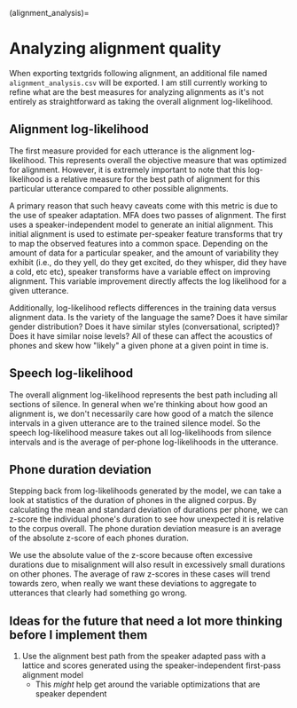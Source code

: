 
(alignment_analysis)=
# Analyzing alignment quality

When exporting textgrids following alignment, an additional file named `alignment_analysis.csv` will be exported.  I am still currently working to refine what are the best measures for analyzing alignments as it's not entirely as straightforward as taking the overall alignment log-likelihood.

## Alignment log-likelihood

The first measure provided for each utterance is the alignment log-likelihood.  This represents overall the objective measure that was optimized for alignment. However, it is extremely important to note that this log-likelihood is a relative measure for the best path of alignment for this particular utterance compared to other possible alignments.

A primary reason that such heavy caveats come with this metric is due to the use of speaker adaptation.  MFA does two passes of alignment. The first uses a speaker-independent model to generate an initial alignment.  This initial alignment is used to estimate per-speaker feature transforms that try to map the observed features into a common space.  Depending on the amount of data for a particular speaker, and the amount of variability they exhibit (i.e., do they yell, do they get excited, do they whisper, did they have a cold, etc etc), speaker transforms have a variable effect on improving alignment.  This variable improvement directly affects the log likelihood for a given utterance.

Additionally, log-likelihood reflects differences in the training data versus alignment data.  Is the variety of the language the same? Does it have similar gender distribution? Does it have similar styles (conversational, scripted)? Does it have similar noise levels?  All of these can affect the acoustics of phones and skew how "likely" a given phone at a given point in time is.

## Speech log-likelihood

The overall alignment log-likelihood represents the best path including all sections of silence.  In general when we're thinking about how good an alignment is, we don't necessarily care how good of a match the silence intervals in a given utterance are to the trained silence model.  So the speech log-likelihood measure takes out all log-likelihoods from silence intervals and is the average of per-phone log-likelihoods in the utterance.

## Phone duration deviation

Stepping back from log-likelihoods generated by the model, we can take a look at statistics of the duration of phones in the aligned corpus.  By calculating the mean and standard deviation of durations per phone, we can z-score the individual phone's duration to see how unexpected it is relative to the corpus overall.  The phone duration deviation measure is an average of the absolute z-score of each phones duration.

We use the absolute value of the z-score because often excessive durations due to misalignment will also result in excessively small durations on other phones. The average of raw z-scores in these cases will trend towards zero, when really we want these deviations to aggregate to utterances that clearly had something go wrong.


## Ideas for the future that need a lot more thinking before I implement them

1. Use the alignment best path from the speaker adapted pass with a lattice and scores generated using the speaker-independent first-pass alignment model
    * This *might* help get around the variable optimizations that are speaker dependent
